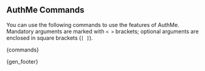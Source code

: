 <!-- {gen_warning} -->
<!-- File auto-generated on {gen_date}. See commands/commands.tpl.md -->

## AuthMe Commands
You can use the following commands to use the features of AuthMe. Mandatory arguments are marked with `< >`
brackets; optional arguments are enclosed in square brackets (`[ ]`).

{commands}

{gen_footer}

